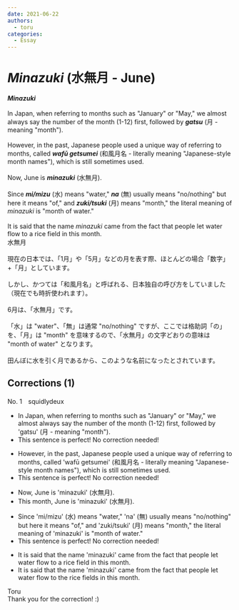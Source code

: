 ```yaml
---
date: 2021-06-22
authors:
  - toru
categories:
  - Essay
---
```


<h1 id="subject_show"><strong><em>Minazuki</strong></em> (水無月 - June)</h1>
<div class="date" hidden>Jun 22, 2021 11:00</div>
<div id="post"><div id="body_show_ori">
<strong><em>Minazuki</strong></em><br/><br/>In Japan, when referring to months such as "January" or "May," we almost always say the number of the month (1-12) first, followed by <strong><em>gatsu</em></strong> (月 - meaning "month").<br/><br/>However, in the past, Japanese people used a unique way of referring to months, called <strong><em>wafū getsumei</em></strong> (和風月名 - literally meaning "Japanese-style month names"), which is still sometimes used.<br/><br/>Now, June is <strong><em>minazuki</em></strong> (水無月).<br/><br/>Since <strong><em>mi/mizu</em></strong> (水) means "water," <strong><em>na</em></strong> (無) usually means "no/nothing" but here it means "of," and <strong><em>zuki/tsuki</em></strong> (月) means "month," the literal meaning of <em>minazuki</em> is "month of water."<br/><br/>It is said that the name <em>minazuki</em> came from the fact that people let water flow to a rice field in this month.
</div></div>

<!-- more -->

<div id="post_ja"><div id="body_show_mo">
水無月<br/><br/>現在の日本では、「1月」や「5月」などの月を表す際、ほとんどの場合「数字」+「月」としています。<br/><br/>しかし、かつては「和風月名」と呼ばれる、日本独自の呼び方をしていました（現在でも時折使われます）。<br/><br/>6月は、「水無月」です。<br/><br/>「水」は "water"、「無」は通常 "no/nothing" ですが、ここでは格助詞「の」を、「月」は "month" を意味するので、「水無月」の文字どおりの意味は "month of water" となります。<br/><br/>田んぼに水を引く月であるから、このような名前になったとされています。
</div></div>

## Corrections (1)
<div id="block"><div class="first_name"> No. 1　<span class="just_name">squidlydeux</span></div><div id="block2">
<ul class="correction_field">
<li class="incorrect">In Japan, when referring to months such as "January" or "May," we almost always say the number of the month (1-12) first, followed by 'gatsu' (月 - meaning "month").</li>
<li class="corrected perfect">This sentence is perfect! No correction needed!</li>
</ul>
<ul class="correction_field">
<li class="incorrect">However, in the past, Japanese people used a unique way of referring to months, called 'wafū getsumei' (和風月名 - literally meaning "Japanese-style month names"), which is still sometimes used.</li>
<li class="corrected perfect">This sentence is perfect! No correction needed!</li>
</ul>
<ul class="correction_field">
<li class="incorrect">Now, June is 'minazuki' (水無月).</li>
<li class="corrected correct">
<span class="f_blue">This month</span>, June is 'minazuki' (水無月).
</li>
</ul>
<ul class="correction_field">
<li class="incorrect">Since 'mi/mizu' (水) means "water," 'na' (無) usually means "no/nothing" but here it means "of," and 'zuki/tsuki' (月) means "month," the literal meaning of 'minazuki' is "month of water."</li>
<li class="corrected perfect">This sentence is perfect! No correction needed!</li>
</ul>
<ul class="correction_field">
<li class="incorrect">It is said that the name 'minazuki' came from the fact that people let water flow to a rice field in this month.</li>
<li class="corrected correct">
It is said that the name 'minazuki' came from the fact that people let water flow to <span class="f_blue">the</span> rice field<span class="f_blue">s</span> in this month.
</li>
</ul>
</div><div class="name"><span class="just_name">Toru</span><br>
Thank you for the correction! :)
</div>
</div>
